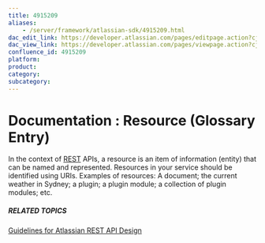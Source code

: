 ```yaml
---
title: 4915209
aliases:
    - /server/framework/atlassian-sdk/4915209.html
dac_edit_link: https://developer.atlassian.com/pages/editpage.action?cjm=wozere&pageId=4915209
dac_view_link: https://developer.atlassian.com/pages/viewpage.action?cjm=wozere&pageId=4915209
confluence_id: 4915209
platform:
product:
category:
subcategory:
---
```

# Documentation : Resource (Glossary Entry)

In the context of [REST](/server/framework/atlassian-sdk/4915215.html) APIs, a resource is an item of information (entity) that can be named and represented. Resources in your service should be identified using URIs. Examples of resources: A document; the current weather in Sydney; a plugin; a plugin module; a collection of plugin modules; etc.

##### RELATED TOPICS

<a href="/pages/createpage.action?spaceKey=DOCS&amp;title=Guidelines+for+Atlassian+REST+API+Design&amp;linkCreation=true&amp;fromPageId=4915209" class="createlink">Guidelines for Atlassian REST API Design</a>


















































































































































































































































































































